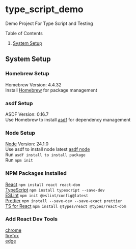 # type_script_demo
Demo Project For Type Script and Testing

Table of Contents
1. [System Setup](#sytem-setup)

## System Setup
### Homebrew Setup
Homebrew Version: 4.4.32  
Install [Homebrew](https://brew.sh/) for package management
### asdf Setup
ASDF Version: 0.16.7  
Use Homebrew to install [asdf](https://asdf-vm.com/guide/getting-started.html#_1-install-dependencies) for dependency management
### Node Setup
[Node](https://nodejs.org/en/learn/getting-started/an-introduction-to-the-npm-package-manager) Version: 24.1.0  
Use asdf to install node latest [asdf node](https://github.com/asdf-vm/asdf-nodejs/)  
Run `asdf install to install package`  
Run `npm init`  
### NPM Packages Installed
[React](https://react.dev/learn/installation) `npm install react react-dom`  
[TypeScript](https://www.typescriptlang.org/) `npm install typescript --save-dev`  
[ESLint](https://eslint.org/docs/latest/use/getting-started) `npm init @eslint/config@latest`  
[Prettier](https://prettier.io/docs/install) `npm install --save-dev --save-exact prettier`  
[TS for React](https://react.dev/learn/typescript#adding-typescript-to-an-existing-react-project) `npm install @types/react @types/react-dom`  

### Add React Dev Tools
[chrome](https://chromewebstore.google.com/detail/react-developer-tools/fmkadmapgofadopljbjfkapdkoienihi?hl=en)  
[firefox](https://addons.mozilla.org/en-US/firefox/addon/react-devtools/)  
[edge](https://microsoftedge.microsoft.com/addons/detail/react-developer-tools/gpphkfbcpidddadnkolkpfckpihlkkil)  


